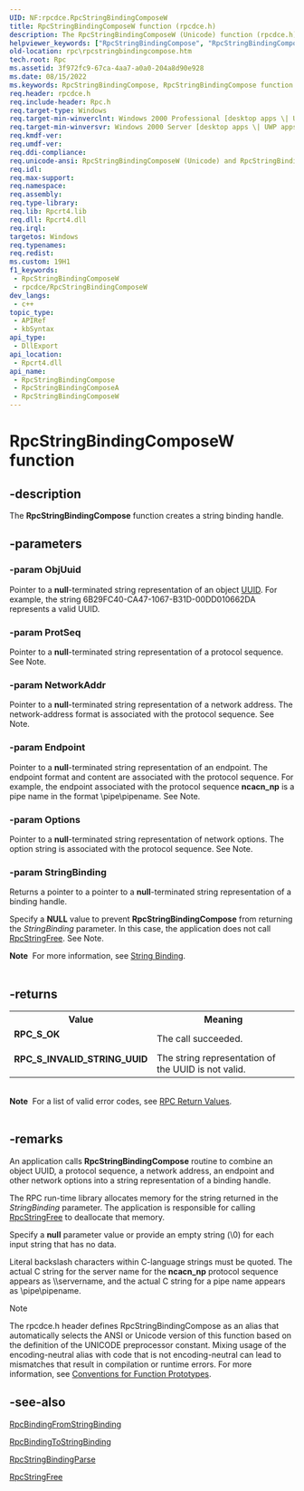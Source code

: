 ```yaml
---
UID: NF:rpcdce.RpcStringBindingComposeW
title: RpcStringBindingComposeW function (rpcdce.h)
description: The RpcStringBindingComposeW (Unicode) function (rpcdce.h) creates a string binding handle.
helpviewer_keywords: ["RpcStringBindingCompose", "RpcStringBindingCompose function [RPC]", "RpcStringBindingComposeW", "_rpc_rpcstringbindingcompose", "rpc.rpcstringbindingcompose", "rpcdce/RpcStringBindingCompose", "rpcdce/RpcStringBindingComposeW"]
old-location: rpc\rpcstringbindingcompose.htm
tech.root: Rpc
ms.assetid: 3f972fc9-67ca-4aa7-a0a0-204a8d90e928
ms.date: 08/15/2022
ms.keywords: RpcStringBindingCompose, RpcStringBindingCompose function [RPC], RpcStringBindingComposeA, RpcStringBindingComposeW, _rpc_rpcstringbindingcompose, rpc.rpcstringbindingcompose, rpcdce/RpcStringBindingCompose, rpcdce/RpcStringBindingComposeA, rpcdce/RpcStringBindingComposeW
req.header: rpcdce.h
req.include-header: Rpc.h
req.target-type: Windows
req.target-min-winverclnt: Windows 2000 Professional [desktop apps \| UWP apps]
req.target-min-winversvr: Windows 2000 Server [desktop apps \| UWP apps]
req.kmdf-ver: 
req.umdf-ver: 
req.ddi-compliance: 
req.unicode-ansi: RpcStringBindingComposeW (Unicode) and RpcStringBindingComposeA (ANSI)
req.idl: 
req.max-support: 
req.namespace: 
req.assembly: 
req.type-library: 
req.lib: Rpcrt4.lib
req.dll: Rpcrt4.dll
req.irql: 
targetos: Windows
req.typenames: 
req.redist: 
ms.custom: 19H1
f1_keywords:
 - RpcStringBindingComposeW
 - rpcdce/RpcStringBindingComposeW
dev_langs:
 - c++
topic_type:
 - APIRef
 - kbSyntax
api_type:
 - DllExport
api_location:
 - Rpcrt4.dll
api_name:
 - RpcStringBindingCompose
 - RpcStringBindingComposeA
 - RpcStringBindingComposeW
---
```


# RpcStringBindingComposeW function


## -description

The 
<b>RpcStringBindingCompose</b> function creates a string binding handle.

## -parameters

### -param ObjUuid

Pointer to a <b>null</b>-terminated string representation of an object 
<a href="https://msdn.microsoft.com/">UUID</a>. For example, the string 6B29FC40-CA47-1067-B31D-00DD010662DA represents a valid UUID.

### -param ProtSeq

Pointer to a <b>null</b>-terminated string representation of a protocol sequence. See Note.

### -param NetworkAddr

Pointer to a <b>null</b>-terminated string representation of a network address. The network-address format is associated with the protocol sequence. See Note.

### -param Endpoint

Pointer to a <b>null</b>-terminated string representation of an endpoint. The endpoint format and content are associated with the protocol sequence. For example, the endpoint associated with the protocol sequence <b>ncacn_np</b> is a pipe name in the format \pipe\pipename. See Note.

### -param Options

Pointer to a <b>null</b>-terminated string representation of network options. The option string is associated with the protocol sequence. See Note.

### -param StringBinding

Returns a pointer to a pointer to a <b>null</b>-terminated string representation of a binding handle. 




Specify a <b>NULL</b> value to prevent 
<b>RpcStringBindingCompose</b> from returning the <i>StringBinding</i> parameter. In this case, the application does not call 
<a href="/windows/desktop/api/rpcdce/nf-rpcdce-rpcstringfree">RpcStringFree</a>. See Note.

<div class="alert"><b>Note</b>  For more information, see 
<a href="/windows/desktop/Rpc/string-binding">String Binding</a>.</div>
<div> </div>

## -returns

<table>
<tr>
<th>Value</th>
<th>Meaning</th>
</tr>
<tr>
<td width="40%">
<dl>
<dt><b>RPC_S_OK</b></dt>
</dl>
</td>
<td width="60%">
The call succeeded.

</td>
</tr>
<tr>
<td width="40%">
<dl>
<dt><b>RPC_S_INVALID_STRING_UUID</b></dt>
</dl>
</td>
<td width="60%">
The string representation of the UUID is not valid.

</td>
</tr>
</table>
 

<div class="alert"><b>Note</b>  For a list of valid error codes, see 
<a href="/windows/desktop/Rpc/rpc-return-values">RPC Return Values</a>.</div>
<div> </div>

## -remarks

An application calls 
<b>RpcStringBindingCompose</b> routine to combine an object UUID, a protocol sequence, a network address, an endpoint and other network options into a string representation of a binding handle.

The RPC run-time library allocates memory for the string returned in the <i>StringBinding</i> parameter. The application is responsible for calling 
<a href="/windows/desktop/api/rpcdce/nf-rpcdce-rpcstringfree">RpcStringFree</a> to deallocate that memory.

Specify a <b>null</b> parameter value or provide an empty string (\0) for each input string that has no data.

Literal backslash characters within C-language strings must be quoted. The actual C string for the server name for the <b>ncacn_np</b> protocol sequence appears as \\\\servername, and the actual C string for a pipe name appears as \\pipe\\pipename.





> [!NOTE]
> The rpcdce.h header defines RpcStringBindingCompose as an alias that automatically selects the ANSI or Unicode version of this function based on the definition of the UNICODE preprocessor constant. Mixing usage of the encoding-neutral alias with code that is not encoding-neutral can lead to mismatches that result in compilation or runtime errors. For more information, see [Conventions for Function Prototypes](/windows/win32/intl/conventions-for-function-prototypes).

## -see-also

<a href="/windows/desktop/api/rpcdce/nf-rpcdce-rpcbindingfromstringbinding">RpcBindingFromStringBinding</a>



<a href="/windows/desktop/api/rpcdce/nf-rpcdce-rpcbindingtostringbinding">RpcBindingToStringBinding</a>



<a href="/windows/desktop/api/rpcdce/nf-rpcdce-rpcstringbindingparse">RpcStringBindingParse</a>



<a href="/windows/desktop/api/rpcdce/nf-rpcdce-rpcstringfree">RpcStringFree</a>

